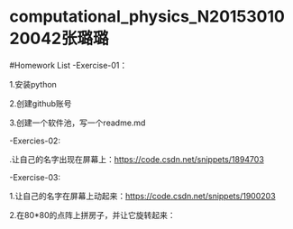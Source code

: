 # computational_physics_N2015301020042张璐璐

#Homework List
-Exercise-01：

1.安装python

2.创建github账号

3.创建一个软件池，写一个readme.md

-Exercies-02:

.让自己的名字出现在屏幕上：https://code.csdn.net/snippets/1894703

-Exercise-03:

1.让自己的名字在屏幕上动起来：https://code.csdn.net/snippets/1900203

2.在80*80的点阵上拼房子，并让它旋转起来：
